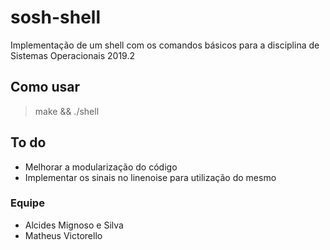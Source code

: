 # sosh-shell
Implementação de um shell com os comandos básicos para a disciplina de Sistemas Operacionais 2019.2

## Como usar
> make && ./shell

## To do
- Melhorar a modularização do código
- Implementar os sinais no linenoise para utilização do mesmo

### Equipe
- Alcides Mignoso e Silva
- Matheus Victorello
